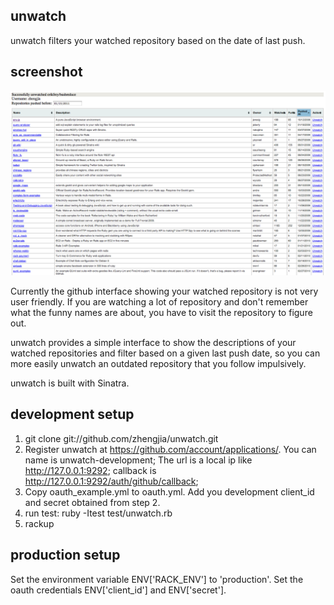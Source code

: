 unwatch
-------
unwatch filters your watched repository based on the date of last push. 

screenshot
----------
![unwatch](https://github.com/zhengjia/unwatch/raw/master/screenshot/screenshot1.png "unwatch")

Currently the github interface showing your watched repository is not very user friendly. If you are watching a lot of repository and don't remember what the funny names are about, you have to visit the repository to figure out.

unwatch provides a simple interface to show the descriptions of your watched repositories and filter based on a given last push date, so you can more easily unwatch an outdated repository that you follow impulsively.

unwatch is built with Sinatra.

development setup
-----------------
1. git clone git://github.com/zhengjia/unwatch.git
2. Register unwatch at https://github.com/account/applications/. You can name is unwatch-development; The url is a local ip like http://127.0.0.1:9292; callback is http://127.0.0.1:9292/auth/github/callback;
3. Copy oauth_example.yml to oauth.yml. Add you development client_id and secret obtained from step 2.
4. run test: ruby -Itest test/unwatch.rb
5. rackup

production setup
----------------
Set the environment variable ENV['RACK_ENV'] to 'production'. Set the oauth credentials ENV['client_id'] and ENV['secret'].
